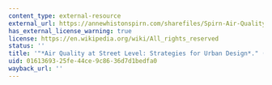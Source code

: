 ```yaml
---
content_type: external-resource
external_url: https://annewhistonspirn.com/sharefiles/Spirn-Air-Quality-1986.pdf
has_external_license_warning: true
license: https://en.wikipedia.org/wiki/All_rights_reserved
status: ''
title: '"*Air Quality at Street Level: Strategies for Urban Design*." (PDF - 3.06MB)'
uid: 01613693-25fe-44ce-9c86-36d7d1bedfa0
wayback_url: ''
---
```


